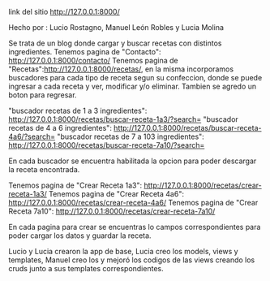 link del sitio 
http://127.0.0.1:8000/

Hecho por :
Lucio Rostagno, Manuel León Robles y Lucia Molina

Se trata de un blog donde cargar y buscar recetas con distintos ingredientes.
Tenemos pagina de "Contacto": http://127.0.0.1:8000/contacto/
Tenemos pagina de "Recetas":http://127.0.0.1:8000/recetas/, en la misma incorporamos buscadores para cada tipo de receta segun su confeccion, donde se puede ingresar a cada receta y ver, modificar y/o eliminar. Tambien se agredo un boton para regresar.

"buscador recetas de 1 a 3 ingredientes": http://127.0.0.1:8000/recetas/buscar-receta-1a3/?search=
"buscador recetas de 4 a 6 ingredientes": http://127.0.0.1:8000/recetas/buscar-receta-4a6/?search=
"buscador recetas de 7 a 103 ingredientes": http://127.0.0.1:8000/recetas/buscar-receta-7a10/?search=

En cada buscador se encuentra habilitada la opcion para poder descargar la receta encontrada.

Tenemos pagina de "Crear Receta 1a3": http://127.0.0.1:8000/recetas/crear-receta-1a3/
Tenemos pagina de "Crear Receta 4a6": http://127.0.0.1:8000/recetas/crear-receta-4a6/
Tenemos pagina de "Crear Receta 7a10": http://127.0.0.1:8000/recetas/crear-receta-7a10/

En cada pagina para crear se encuentras lo campos correspondientes para poder cargar los datos y guardar la receta.

Lucio y Lucia crearon la app de base,
Lucia creo los models, views y templates, 
Manuel creo los y mejoró los codigos de las views creando los cruds junto a sus templates correspondientes. 
